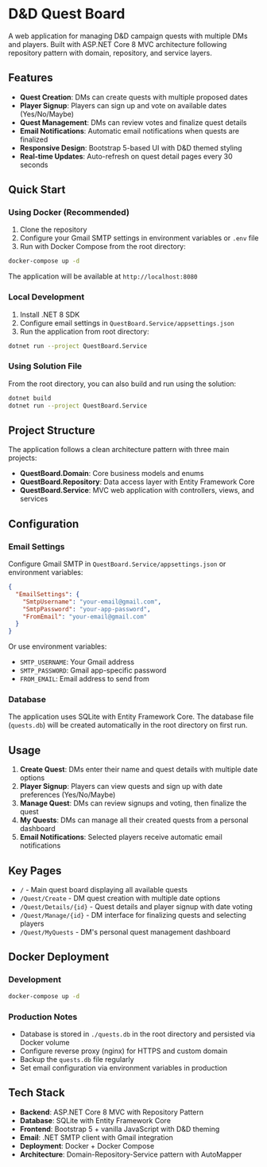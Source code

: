 # D&D Quest Board

A web application for managing D&D campaign quests with multiple DMs and players. Built with ASP.NET Core 8 MVC architecture following repository pattern with domain, repository, and service layers.

## Features

- **Quest Creation**: DMs can create quests with multiple proposed dates
- **Player Signup**: Players can sign up and vote on available dates (Yes/No/Maybe)
- **Quest Management**: DMs can review votes and finalize quest details
- **Email Notifications**: Automatic email notifications when quests are finalized
- **Responsive Design**: Bootstrap 5-based UI with D&D themed styling
- **Real-time Updates**: Auto-refresh on quest detail pages every 30 seconds

## Quick Start

### Using Docker (Recommended)

1. Clone the repository
2. Configure your Gmail SMTP settings in environment variables or `.env` file
3. Run with Docker Compose from the root directory:

```bash
docker-compose up -d
```

The application will be available at `http://localhost:8080`

### Local Development

1. Install .NET 8 SDK
2. Configure email settings in `QuestBoard.Service/appsettings.json`
3. Run the application from root directory:

```bash
dotnet run --project QuestBoard.Service
```

### Using Solution File

From the root directory, you can also build and run using the solution:

```bash
dotnet build
dotnet run --project QuestBoard.Service
```

## Project Structure

The application follows a clean architecture pattern with three main projects:

- **QuestBoard.Domain**: Core business models and enums
- **QuestBoard.Repository**: Data access layer with Entity Framework Core
- **QuestBoard.Service**: MVC web application with controllers, views, and services

## Configuration

### Email Settings

Configure Gmail SMTP in `QuestBoard.Service/appsettings.json` or environment variables:

```json
{
  "EmailSettings": {
    "SmtpUsername": "your-email@gmail.com",
    "SmtpPassword": "your-app-password",
    "FromEmail": "your-email@gmail.com"
  }
}
```

Or use environment variables:
- `SMTP_USERNAME`: Your Gmail address
- `SMTP_PASSWORD`: Gmail app-specific password
- `FROM_EMAIL`: Email address to send from

### Database

The application uses SQLite with Entity Framework Core. The database file (`quests.db`) will be created automatically in the root directory on first run.

## Usage

1. **Create Quest**: DMs enter their name and quest details with multiple date options
2. **Player Signup**: Players can view quests and sign up with date preferences (Yes/No/Maybe)
3. **Manage Quest**: DMs can review signups and voting, then finalize the quest
4. **My Quests**: DMs can manage all their created quests from a personal dashboard
5. **Email Notifications**: Selected players receive automatic email notifications

## Key Pages

- `/` - Main quest board displaying all available quests
- `/Quest/Create` - DM quest creation with multiple date options
- `/Quest/Details/{id}` - Quest details and player signup with date voting
- `/Quest/Manage/{id}` - DM interface for finalizing quests and selecting players
- `/Quest/MyQuests` - DM's personal quest management dashboard

## Docker Deployment

### Development
```bash
docker-compose up -d
```

### Production Notes

- Database is stored in `./quests.db` in the root directory and persisted via Docker volume
- Configure reverse proxy (nginx) for HTTPS and custom domain
- Backup the `quests.db` file regularly
- Set email configuration via environment variables in production

## Tech Stack

- **Backend**: ASP.NET Core 8 MVC with Repository Pattern
- **Database**: SQLite with Entity Framework Core
- **Frontend**: Bootstrap 5 + vanilla JavaScript with D&D theming
- **Email**: .NET SMTP client with Gmail integration
- **Deployment**: Docker + Docker Compose
- **Architecture**: Domain-Repository-Service pattern with AutoMapper